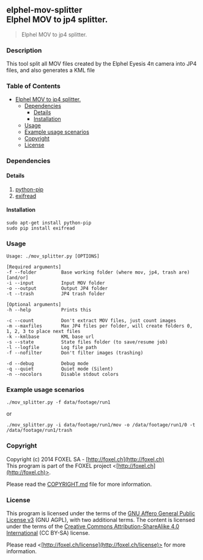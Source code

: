 ## elphel-mov-splitter<br />Elphel MOV to jp4 splitter.

>Elphel MOV to jp4 splitter.

### Description
This tool split all MOV files created by the Elphel Eyesis 4π camera into JP4 files, and also generates a KML file

### Table of Contents
- [Elphel MOV to jp4 splitter.](#user-content-elphel-mov-splitterelphel-mov-to-jp4-splitter)
    - [Dependencies](#user-content-dependencies)
        - [Details](#user-content-details)
        - [Installation](#user-content-installation)
    - [Usage](#user-content-usage)
    - [Example usage scenarios](#user-content-example-usage-scenarios)
    - [Copyright](#user-content-copyright)
    - [License](#user-content-license)

### Dependencies

#### Details

1. [python-pip](https://pypi.python.org/pypi/pip)
2. [exifread](https://pypi.python.org/pypi/ExifRead)

#### Installation

    sudo apt-get install python-pip
    sudo pip install exifread

### Usage
    Usage: ./mov_splitter.py [OPTIONS]

    [Required arguments]
    -f --folder         Base working folder (where mov, jp4, trash are)
    [and/or]
    -i --input          Input MOV folder
    -o --output         Output JP4 folder
    -t --trash          JP4 trash folder

    [Optional arguments]
    -h --help           Prints this

    -c --count          Don't extract MOV files, just count images
    -m --maxfiles       Max JP4 files per folder, will create folders 0, 1, 2, 3 to place next files
    -k --kmlbase        KML base url
    -s --state          State files folder (to save/resume job)
    -l --logfile        Log file path
    -f --nofilter       Don't filter images (trashing)

    -d --debug          Debug mode
    -q --quiet          Quiet mode (Silent)
    -n --nocolors       Disable stdout colors



### Example usage scenarios
    ./mov_splitter.py -f data/footage/run1
or

    ./mov_splitter.py -i data/footage/run1/mov -o /data/footage/run1/0 -t /data/footage/run1/trash

### Copyright

Copyright (c) 2014 FOXEL SA - [http://foxel.ch](http://foxel.ch)<br />
This program is part of the FOXEL project <[http://foxel.ch](http://foxel.ch)>.

Please read the [COPYRIGHT.md](COPYRIGHT.md) file for more information.


### License

This program is licensed under the terms of the
[GNU Affero General Public License v3](http://www.gnu.org/licenses/agpl.html)
(GNU AGPL), with two additional terms. The content is licensed under the terms
of the
[Creative Commons Attribution-ShareAlike 4.0 International](http://creativecommons.org/licenses/by-sa/4.0/)
(CC BY-SA) license.

Please read <[http://foxel.ch/license](http://foxel.ch/license)> for more
information.
